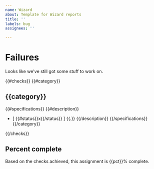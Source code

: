 ```yaml
---
name: Wizard
about: Template for Wizard reports
title: ''
labels: bug
assignees: ''

---
```


# Failures

Looks like we've still got some stuff to work on.

{{#checks}}
{{#category}}
## {{category}}

{{#specifications}}
{{#description}}
- [ {{#status}}x{{/status}} ] {{.}}
{{/description}}
{{/specifications}}
{{/category}}

{{/checks}}

## Percent complete

Based on the checks achieved, this assignment is {{pct}}% complete.
